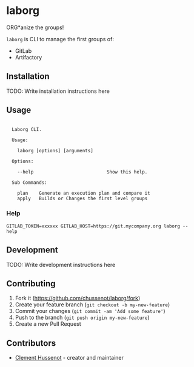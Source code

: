 # laborg

ORG*anize the groups!

`laborg` is CLI to manage the first groups of:

* GitLab
* Artifactory

## Installation

TODO: Write installation instructions here

## Usage

```

  Laborg CLI.

  Usage:

    laborg [options] [arguments]

  Options:

    --help                           Show this help.

  Sub Commands:

    plan    Generate an execution plan and compare it
    apply   Builds or Changes the first level groups

```

### Help

`GITLAB_TOKEN=xxxxxx GITLAB_HOST=https://git.mycompany.org laborg --help`

## Development

TODO: Write development instructions here

## Contributing

1. Fork it (<https://github.com/chussenot/laborg/fork>)
2. Create your feature branch (`git checkout -b my-new-feature`)
3. Commit your changes (`git commit -am 'Add some feature'`)
4. Push to the branch (`git push origin my-new-feature`)
5. Create a new Pull Request

## Contributors

- [Clement Hussenot](https://github.com/chussenot) - creator and maintainer
